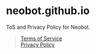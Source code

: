 # neobot.github.io
ToS and Privacy Policy for Neobot.

> [Terms of Service](TOS.md)\
> [Privacy Policy](PRIVACY.md)
